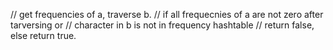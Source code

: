 // get frequencies of a, traverse b.
// if all frequecnies of a are not zero after tarversing or
// character in b is not in frequency hashtable
// return false, else return true.